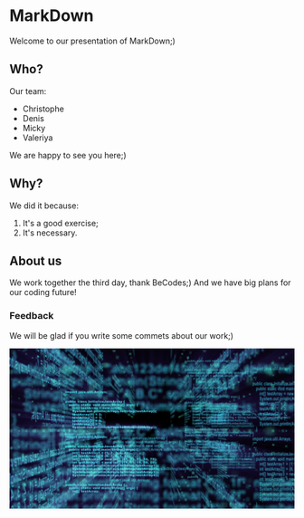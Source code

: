 # MarkDown

Welcome to our presentation of MarkDown;)

## Who?
Our team:
- Christophe
- Denis
- Micky
- Valeriya

We are happy to see you here;)

## Why? 

We did it because:
1. It's a good exercise;
2. It's necessary.

## About us
We work together the third day, thank BeCodes;) 
And we have big plans for our coding future!


### Feedback
We will be glad if you write some commets about our work;)

![Life](Code.png)



